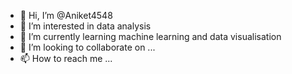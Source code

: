 - 👋 Hi, I’m @Aniket4548
- 👀 I’m interested in data analysis 
- 🌱 I’m currently learning machine learning and data visualisation
- 💞️ I’m looking to collaborate on ...
- 📫 How to reach me ...

<!---
Aniket4548/Aniket4548 is a ✨ special ✨ repository because its `README.md` (this file) appears on your GitHub profile.
You can click the Preview link to take a look at your changes.
--->

